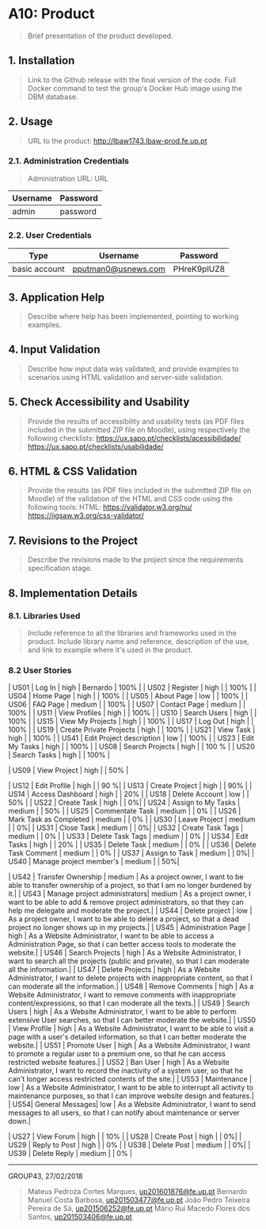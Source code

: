 # A10: Product

> Brief presentation of the product developed.

## 1. Installation

> Link to the Github release with the final version of the code.
> Full Docker command to test the group's Docker Hub image using the DBM database.

## 2. Usage

> URL to the product: http://lbaw1743.lbaw-prod.fe.up.pt

### 2.1. Administration Credentials

> Administration URL: URL

| Username | Password |
| -------- | -------- |
| admin    | password |

### 2.2. User Credentials

| Type          | Username  | Password |
| ------------- | --------- | -------- |
| basic account | pputman0@usnews.com    | PHreK9plUZ8 |


## 3. Application Help

> Describe where help has been implemented, pointing to working examples.


## 4. Input Validation

> Describe how input data was validated, and provide examples to scenarios using HTML validation and server-side validation.


## 5. Check Accessibility and Usability

> Provide the results of accessibility and usability tests (as PDF files included in the submitted ZIP file on Moodle), using respectively the following checklists:
> https://ux.sapo.pt/checklists/acessibilidade/
> https://ux.sapo.pt/checklists/usabilidade/


## 6. HTML & CSS Validation

> Provide the results (as PDF files included in the submitted ZIP file on Moodle) of the validation of the HTML and CSS code using the following tools:
> HTML: https://validator.w3.org/nu/
> https://jigsaw.w3.org/css-validator/


## 7. Revisions to the Project

> Describe the revisions made to the project since the requirements specification stage.


## 8. Implementation Details

### 8.1. Libraries Used

> Include reference to all the libraries and frameworks used in the product.
> Include library name and reference, description of the use, and link to example where it's used in the product.


### 8.2 User Stories

| US01 | Log In | high | Bernardo | 100% |
| US02 | Register | high |  | 100%  |
| US04 | Home Page | high |  | 100%  |
| US05 | About Page | low |  | 100% |
| US06 | FAQ Page | medium |  | 100% |
| US07 | Contact Page | medium |  | 100% |
| US11 | View Profiles | high | | 100% |
| US10 | Search Users | high | | 100% |
| US15 | View My Projects | high | | 100% |
| US17 | Log Out | high |  | 100% |
| US19 | Create Private Projects | high | | 100% |
| US21 | View Task | high | | 100% |
| US41 | Edit Project description | low | | 100% |
| US23 | Edit My Tasks | high | | 100% |
| US08 | Search Projects | high |  |  100 % |
| US20 | Search Tasks | high | | 100% |

| US09 | View Project | high | | 50% |

| US12 | Edit Profile | high | | 90 %|
| US13 | Create Project | high | | 90% |
| US14 | Access Dashboard | high | | 20% |
| US18 | Delete Account | low | | 50% |
| US22 | Create Task | high | | 0%|
| US24 | Assign to My Tasks | medium | | 50% |
| US25 | Commentate Task | medium | | 0% |
| US26 | Mark Task as Completed | medium | | 0% |
| US30 | Leave Project | medium | | 0%|
| US31 | Close Task | medium | | 0%|
| US32 | Create Task Tags | medium | | 0% |
| US33 | Delete Task Tags | medium | | 0% |
| US34 | Edit Tasks | high | | 20% |
| US35 | Delete Task | medium | | 0% |
| US36 | Delete Task Comment | medium | | 0% |
| US37 | Assign to Task | medium | | 0%|
| US40 | Manage project member's | medium | | 50%|


| US42 | Transfer Ownership | medium | As a project owner, I want to be able to transfer ownership of a project, so that I am no longer burdened by it.|
| US43 | Manage project administrators| medium | As a project owner, I want to be able to add & remove project administrators, so that they can help me delegate and moderate the project.|
| US44 | Delete project | low | As a project owner, I want to be able to delete a project, so that a dead project no longer shows up in my projects.|
| US45 | Administration Page | high | As a Website Administrator, I want to be able to access a Administration Page, so that i can better access tools to moderate the website.|
| US46 | Search Projects | high | As a Website Administrator, I want to search all the projects (public and private), so that I can moderate all the information.|
| US47 | Delete Projects | high | As a Website Administrator, I want to delete projects with inappropriate content, so that I can moderate all the information.|
| US48 | Remove Comments | high | As a Website Administrator, I want to remove comments with inappropriate content/expressions, so that I can moderate all the texts.|
| US49 | Search Users | high | As a Website Administrator, I want to be able to perform extensive User searches, so that I can better moderate the website.|
| US50 | View Profile | high | As a Website Administrator, I want to be able to visit a page with a user's detailed information, so that I can better moderate the website.|
| US51 | Promote User     | high | As a Website Administrator, I want to promote a regular user to a premium one, so that he can access restricted website features.|
| US52 | Ban User        | high | As a Website Administrator, I want to record the inactivity of a system user, so that he can't longer access restricted contents of the site.|
| US53 | Maintenance     | low | As a Website Administrator, I want to be able to interrupt all activity to maintenance purposes, so that I can improve website design and features.|
| US54| General Messages| low | As a Website Administrator, I want to send messages to all users, so that I can notify about maintenance or server down.|

| US27 | View Forum | high | | 10% |
| US28 | Create Post | high | | 0%|
| US29 | Reply to Post | high | | 0% |
| US38 | Delete Post | medium | | 0%|
| US39 | Delete Reply | medium | | 0% |

***

GROUP43, 27/02/2018

> Mateus Pedroza Cortes Marques, up201601876@fe.up.pt
> Bernardo Manuel Costa Barbosa, up201503477@fe.up.pt
> João Pedro Teixeira Pereira de Sá, up201506252@fe.up.pt
> Mário Rui Macedo Flores dos Santos, up201503406@fe.up.pt
